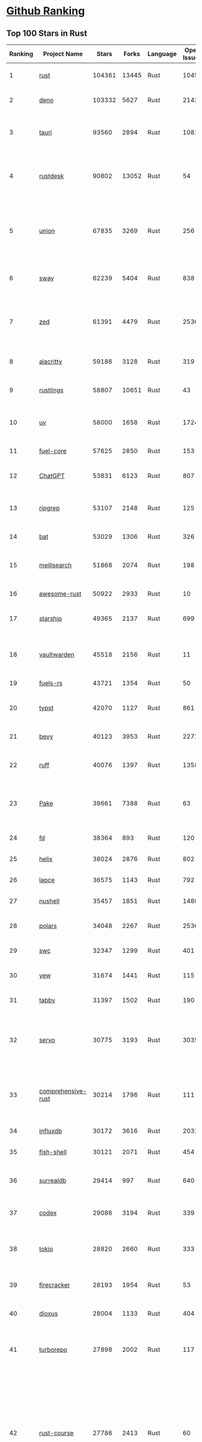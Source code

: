 [Github Ranking](../README.md)
==========

## Top 100 Stars in Rust

| Ranking | Project Name | Stars | Forks | Language | Open Issues | Description | Last Commit |
| ------- | ------------ | ----- | ----- | -------- | ----------- | ----------- | ----------- |
| 1 | [rust](https://github.com/rust-lang/rust) | 104361 | 13445 | Rust | 10456 | Empowering everyone to build reliable and efficient software. | 2025-06-17T03:44:29Z |
| 2 | [deno](https://github.com/denoland/deno) | 103332 | 5627 | Rust | 2143 | A modern runtime for JavaScript and TypeScript. | 2025-06-17T02:56:12Z |
| 3 | [tauri](https://github.com/tauri-apps/tauri) | 93560 | 2894 | Rust | 1081 | Build smaller, faster, and more secure desktop and mobile applications with a web frontend. | 2025-06-16T15:52:24Z |
| 4 | [rustdesk](https://github.com/rustdesk/rustdesk) | 90802 | 13052 | Rust | 54 | An open-source remote desktop application designed for self-hosting, as an alternative to TeamViewer. | 2025-06-16T14:14:57Z |
| 5 | [union](https://github.com/unionlabs/union) | 67835 | 3269 | Rust | 256 | The trust-minimized, zero-knowledge bridging protocol, designed for censorship resistance, extremely high security, and usage in decentralized finance. | 2025-06-16T20:34:44Z |
| 6 | [sway](https://github.com/FuelLabs/sway) | 62239 | 5404 | Rust | 838 | 🌴 Empowering everyone to build reliable and efficient smart contracts. | 2025-06-17T01:08:12Z |
| 7 | [zed](https://github.com/zed-industries/zed) | 61391 | 4479 | Rust | 2536 | Code at the speed of thought – Zed is a high-performance, multiplayer code editor from the creators of Atom and Tree-sitter. | 2025-06-17T04:00:14Z |
| 8 | [alacritty](https://github.com/alacritty/alacritty) | 59186 | 3128 | Rust | 319 | A cross-platform, OpenGL terminal emulator. | 2025-05-31T01:29:24Z |
| 9 | [rustlings](https://github.com/rust-lang/rustlings) | 58807 | 10651 | Rust | 43 | :crab: Small exercises to get you used to reading and writing Rust code! | 2025-06-03T08:32:01Z |
| 10 | [uv](https://github.com/astral-sh/uv) | 58000 | 1658 | Rust | 1724 | An extremely fast Python package and project manager, written in Rust. | 2025-06-17T01:22:51Z |
| 11 | [fuel-core](https://github.com/FuelLabs/fuel-core) | 57625 | 2850 | Rust | 153 | Rust full node implementation of the Fuel v2 protocol. | 2025-06-16T20:58:04Z |
| 12 | [ChatGPT](https://github.com/lencx/ChatGPT) | 53831 | 6123 | Rust | 807 | 🔮 ChatGPT Desktop Application (Mac, Windows and Linux) | 2024-08-29T17:58:11Z |
| 13 | [ripgrep](https://github.com/BurntSushi/ripgrep) | 53107 | 2148 | Rust | 125 | ripgrep recursively searches directories for a regex pattern while respecting your gitignore | 2025-05-30T12:30:52Z |
| 14 | [bat](https://github.com/sharkdp/bat) | 53029 | 1306 | Rust | 326 | A cat(1) clone with wings. | 2025-06-02T16:50:38Z |
| 15 | [meilisearch](https://github.com/meilisearch/meilisearch) | 51868 | 2074 | Rust | 198 | A lightning-fast search engine API bringing AI-powered hybrid search to your sites and applications. | 2025-06-16T15:33:58Z |
| 16 | [awesome-rust](https://github.com/rust-unofficial/awesome-rust) | 50922 | 2933 | Rust | 10 | A curated list of Rust code and resources. | 2025-06-11T13:43:00Z |
| 17 | [starship](https://github.com/starship/starship) | 49365 | 2137 | Rust | 699 | ☄🌌️  The minimal, blazing-fast, and infinitely customizable prompt for any shell! | 2025-06-16T18:36:19Z |
| 18 | [vaultwarden](https://github.com/dani-garcia/vaultwarden) | 45518 | 2156 | Rust | 11 | Unofficial Bitwarden compatible server written in Rust, formerly known as bitwarden_rs | 2025-06-14T23:19:53Z |
| 19 | [fuels-rs](https://github.com/FuelLabs/fuels-rs) | 43721 | 1354 | Rust | 50 | Fuel Network Rust SDK | 2025-06-12T10:36:14Z |
| 20 | [typst](https://github.com/typst/typst) | 42070 | 1127 | Rust | 861 | A new markup-based typesetting system that is powerful and easy to learn. | 2025-06-16T17:15:42Z |
| 21 | [bevy](https://github.com/bevyengine/bevy) | 40123 | 3953 | Rust | 2271 | A refreshingly simple data-driven game engine built in Rust | 2025-06-16T22:34:08Z |
| 22 | [ruff](https://github.com/astral-sh/ruff) | 40076 | 1397 | Rust | 1358 | An extremely fast Python linter and code formatter, written in Rust. | 2025-06-16T22:02:39Z |
| 23 | [Pake](https://github.com/tw93/Pake) | 39661 | 7388 | Rust | 63 | 🤱🏻 Turn any webpage into a desktop app with Rust.  🤱🏻 利用 Rust 轻松构建轻量级多端桌面应用 | 2025-03-25T12:35:16Z |
| 24 | [fd](https://github.com/sharkdp/fd) | 38364 | 893 | Rust | 120 | A simple, fast and user-friendly alternative to 'find' | 2025-06-08T21:08:34Z |
| 25 | [helix](https://github.com/helix-editor/helix) | 38024 | 2876 | Rust | 802 | A post-modern modal text editor. | 2025-06-17T01:48:23Z |
| 26 | [lapce](https://github.com/lapce/lapce) | 36575 | 1143 | Rust | 792 | Lightning-fast and Powerful Code Editor written in Rust | 2025-06-17T00:47:24Z |
| 27 | [nushell](https://github.com/nushell/nushell) | 35457 | 1851 | Rust | 1488 | A new type of shell | 2025-06-16T21:51:15Z |
| 28 | [polars](https://github.com/pola-rs/polars) | 34048 | 2267 | Rust | 2536 | Dataframes powered by a multithreaded, vectorized query engine, written in Rust | 2025-06-16T18:29:17Z |
| 29 | [swc](https://github.com/swc-project/swc) | 32347 | 1299 | Rust | 401 | Rust-based platform for the Web | 2025-06-16T23:57:10Z |
| 30 | [yew](https://github.com/yewstack/yew) | 31674 | 1441 | Rust | 115 | Rust / Wasm framework for creating reliable and efficient web applications | 2025-06-01T03:26:00Z |
| 31 | [tabby](https://github.com/TabbyML/tabby) | 31397 | 1502 | Rust | 190 | Self-hosted AI coding assistant | 2025-06-11T11:40:51Z |
| 32 | [servo](https://github.com/servo/servo) | 30775 | 3193 | Rust | 3035 | Servo aims to empower developers with a lightweight, high-performance alternative for embedding web technologies in applications. | 2025-06-16T19:40:21Z |
| 33 | [comprehensive-rust](https://github.com/google/comprehensive-rust) | 30214 | 1798 | Rust | 111 | This is the Rust course used by the Android team at Google. It provides you the material to quickly teach Rust. | 2025-06-12T10:27:24Z |
| 34 | [influxdb](https://github.com/influxdata/influxdb) | 30172 | 3616 | Rust | 2031 | Scalable datastore for metrics, events, and real-time analytics | 2025-06-17T01:16:15Z |
| 35 | [fish-shell](https://github.com/fish-shell/fish-shell) | 30121 | 2071 | Rust | 454 | The user-friendly command line shell. | 2025-06-16T10:44:15Z |
| 36 | [surrealdb](https://github.com/surrealdb/surrealdb) | 29414 | 997 | Rust | 640 | A scalable, distributed, collaborative, document-graph database, for the realtime web | 2025-06-17T00:30:45Z |
| 37 | [codex](https://github.com/openai/codex) | 29086 | 3194 | Rust | 339 | Lightweight coding agent that runs in your terminal | 2025-06-16T08:32:41Z |
| 38 | [tokio](https://github.com/tokio-rs/tokio) | 28820 | 2660 | Rust | 333 | A runtime for writing reliable asynchronous applications with Rust. Provides I/O, networking, scheduling, timers, ... | 2025-06-17T01:50:08Z |
| 39 | [firecracker](https://github.com/firecracker-microvm/firecracker) | 28193 | 1954 | Rust | 53 | Secure and fast microVMs for serverless computing. | 2025-06-16T17:57:48Z |
| 40 | [dioxus](https://github.com/DioxusLabs/dioxus) | 28004 | 1133 | Rust | 404 | Fullstack app framework for web, desktop, mobile, and more. | 2025-06-16T17:28:41Z |
| 41 | [turborepo](https://github.com/vercel/turborepo) | 27898 | 2002 | Rust | 117 | Build system optimized for JavaScript and TypeScript, written in Rust | 2025-06-16T15:01:12Z |
| 42 | [rust-course](https://github.com/sunface/rust-course) | 27786 | 2413 | Rust | 60 | “连续八年成为全世界最受喜爱的语言，无 GC 也无需手动内存管理、极高的性能和安全性、过程/OO/函数式编程、优秀的包管理、JS 未来基石" — 工作之余的第二语言来试试 Rust 吧。本书拥有全面且深入的讲解、生动贴切的示例、德芙般丝滑的内容，这可能是目前最用心的 Rust 中文学习教程 / Book  | 2025-05-27T03:47:44Z |
| 43 | [linera-protocol](https://github.com/linera-io/linera-protocol) | 27481 | 1788 | Rust | 466 | Main repository for the Linera protocol | 2025-06-16T22:10:51Z |
| 44 | [zoxide](https://github.com/ajeetdsouza/zoxide) | 27156 | 634 | Rust | 102 | A smarter cd command. Supports all major shells. | 2025-05-30T23:23:54Z |
| 45 | [iced](https://github.com/iced-rs/iced) | 26800 | 1325 | Rust | 314 | A cross-platform GUI library for Rust, inspired by Elm | 2025-06-13T13:52:53Z |
| 46 | [delta](https://github.com/dandavison/delta) | 26450 | 418 | Rust | 268 | A syntax-highlighting pager for git, diff, grep, and blame output | 2025-05-02T15:41:04Z |
| 47 | [just](https://github.com/casey/just) | 25949 | 549 | Rust | 304 | 🤖 Just a command runner | 2025-06-16T11:41:16Z |
| 48 | [yazi](https://github.com/sxyazi/yazi) | 25837 | 554 | Rust | 39 | 💥 Blazing fast terminal file manager written in Rust, based on async I/O. | 2025-06-17T00:43:35Z |
| 49 | [hyperfine](https://github.com/sharkdp/hyperfine) | 25351 | 403 | Rust | 40 | A command-line benchmarking tool | 2025-05-01T02:03:20Z |
| 50 | [Rocket](https://github.com/rwf2/Rocket) | 25205 | 1600 | Rust | 50 | A web framework for Rust. | 2025-05-04T10:05:41Z |
| 51 | [egui](https://github.com/emilk/egui) | 25147 | 1756 | Rust | 794 | egui: an easy-to-use immediate mode GUI in Rust that runs on both web and native | 2025-06-16T17:37:33Z |
| 52 | [zellij](https://github.com/zellij-org/zellij) | 24587 | 754 | Rust | 1132 | A terminal workspace with batteries included | 2025-06-16T19:45:38Z |
| 53 | [sniffnet](https://github.com/GyulyVGC/sniffnet) | 24456 | 763 | Rust | 35 | Comfortably monitor your Internet traffic 🕵️‍♂️ | 2025-06-14T13:42:57Z |
| 54 | [atuin](https://github.com/atuinsh/atuin) | 24441 | 662 | Rust | 331 | ✨ Magical shell history | 2025-06-16T06:17:50Z |
| 55 | [pingora](https://github.com/cloudflare/pingora) | 24410 | 1409 | Rust | 135 | A library for building fast, reliable and evolvable network services. | 2025-06-13T19:09:44Z |
| 56 | [qdrant](https://github.com/qdrant/qdrant) | 24191 | 1657 | Rust | 332 | Qdrant - High-performance, massive-scale Vector Database and Vector Search Engine for the next generation of AI. Also available in the cloud https://cloud.qdrant.io/ | 2025-06-17T03:42:13Z |
| 57 | [Rust](https://github.com/TheAlgorithms/Rust) | 24110 | 2400 | Rust | 2 |  All Algorithms implemented in Rust  | 2025-06-10T20:50:13Z |
| 58 | [czkawka](https://github.com/qarmin/czkawka) | 24029 | 750 | Rust | 465 | Multi functional app to find duplicates, empty folders, similar images etc. | 2025-05-10T10:51:17Z |
| 59 | [exa](https://github.com/ogham/exa) | 23971 | 662 | Rust | 199 | A modern replacement for ‘ls’. | 2024-09-24T15:18:09Z |
| 60 | [tools](https://github.com/rome/tools) | 23627 | 658 | Rust | 86 | Unified developer tools for JavaScript, TypeScript, and the web | 2023-09-04T08:42:49Z |
| 61 | [actix-web](https://github.com/actix/actix-web) | 23087 | 1746 | Rust | 187 | Actix Web is a powerful, pragmatic, and extremely fast web framework for Rust. | 2025-06-16T01:19:02Z |
| 62 | [difftastic](https://github.com/Wilfred/difftastic) | 22398 | 377 | Rust | 206 | a structural diff that understands syntax 🟥🟩 | 2025-06-16T22:04:58Z |
| 63 | [axum](https://github.com/tokio-rs/axum) | 21963 | 1192 | Rust | 49 | Ergonomic and modular web framework built with Tokio, Tower, and Hyper | 2025-06-08T09:35:54Z |
| 64 | [anki](https://github.com/ankitects/anki) | 21950 | 2368 | Rust | 207 | Anki's shared backend and web components, and the Qt frontend | 2025-06-17T03:52:45Z |
| 65 | [fnm](https://github.com/Schniz/fnm) | 21166 | 551 | Rust | 275 | 🚀 Fast and simple Node.js version manager, built in Rust | 2025-06-16T17:30:38Z |
| 66 | [hyperswitch](https://github.com/juspay/hyperswitch) | 21114 | 3562 | Rust | 632 | An open source payments switch written in Rust to make payments fast, reliable and affordable | 2025-06-17T03:07:27Z |
| 67 | [tree-sitter](https://github.com/tree-sitter/tree-sitter) | 20978 | 1875 | Rust | 156 | An incremental parsing system for programming tools | 2025-06-16T23:08:35Z |
| 68 | [sonic](https://github.com/valeriansaliou/sonic) | 20785 | 598 | Rust | 64 | 🦔 Fast, lightweight & schema-less search backend. An alternative to Elasticsearch that runs on a few MBs of RAM. | 2025-01-06T21:19:17Z |
| 69 | [coreutils](https://github.com/uutils/coreutils) | 20749 | 1497 | Rust | 352 | Cross-platform Rust rewrite of the GNU coreutils | 2025-06-16T19:40:11Z |
| 70 | [wezterm](https://github.com/wezterm/wezterm) | 20723 | 935 | Rust | 1202 | A GPU-accelerated cross-platform terminal emulator and multiplexer written by @wez and implemented in Rust | 2025-06-15T19:14:31Z |
| 71 | [chroma](https://github.com/chroma-core/chroma) | 20497 | 1648 | Rust | 248 | the AI-native open-source embedding database | 2025-06-17T03:59:57Z |
| 72 | [RustPython](https://github.com/RustPython/RustPython) | 20164 | 1318 | Rust | 319 | A Python Interpreter written in Rust | 2025-06-16T09:16:48Z |
| 73 | [mdBook](https://github.com/rust-lang/mdBook) | 19828 | 1737 | Rust | 525 | Create book from markdown files. Like Gitbook but implemented in Rust | 2025-06-09T15:29:09Z |
| 74 | [xi-editor](https://github.com/xi-editor/xi-editor) | 19822 | 701 | Rust | 135 | A modern editor with a backend written in Rust. | 2024-03-19T00:11:37Z |
| 75 | [wasmer](https://github.com/wasmerio/wasmer) | 19809 | 891 | Rust | 233 | 🚀 Fast, secure, lightweight containers based on WebAssembly | 2025-06-16T16:03:07Z |
| 76 | [gitui](https://github.com/gitui-org/gitui) | 19739 | 622 | Rust | 188 | Blazing 💥 fast terminal-ui for git written in rust 🦀 | 2025-06-09T03:20:21Z |
| 77 | [vector](https://github.com/vectordotdev/vector) | 19729 | 1768 | Rust | 1931 | A high-performance observability data pipeline. | 2025-06-16T21:50:19Z |
| 78 | [gleam](https://github.com/gleam-lang/gleam) | 19453 | 827 | Rust | 152 | ⭐️ A friendly language for building type-safe, scalable systems! | 2025-06-16T16:56:53Z |
| 79 | [slint](https://github.com/slint-ui/slint) | 19443 | 689 | Rust | 699 | Slint is an open-source declarative GUI toolkit to build native user interfaces for Rust, C++, JavaScript, or Python apps. | 2025-06-16T21:25:25Z |
| 80 | [biome](https://github.com/biomejs/biome) | 19387 | 604 | Rust | 190 | A toolchain for web projects, aimed to provide functionalities to maintain them. Biome offers formatter and linter, usable via CLI and LSP. | 2025-06-16T20:18:33Z |
| 81 | [Bend](https://github.com/HigherOrderCO/Bend) | 18803 | 462 | Rust | 93 | A massively parallel, high-level programming language | 2025-06-03T17:36:56Z |
| 82 | [neon](https://github.com/neondatabase/neon) | 18769 | 690 | Rust | 644 | Neon: Serverless Postgres. We separated storage and compute to offer autoscaling, code-like database branching, and scale to zero. | 2025-06-17T02:44:23Z |
| 83 | [relay](https://github.com/facebook/relay) | 18643 | 1857 | Rust | 591 | Relay is a JavaScript framework for building data-driven React applications. | 2025-06-16T22:42:40Z |
| 84 | [cube](https://github.com/cube-js/cube) | 18615 | 1844 | Rust | 631 | 📊 Cube’s universal semantic layer platform is the next evolution of OLAP technology for AI, BI, spreadsheets, and embedded analytics | 2025-06-16T09:46:27Z |
| 85 | [leptos](https://github.com/leptos-rs/leptos) | 18613 | 770 | Rust | 86 | Build fast web applications with Rust. | 2025-06-17T01:12:46Z |
| 86 | [spotify-tui](https://github.com/Rigellute/spotify-tui) | 18249 | 545 | Rust | 272 | Spotify for the terminal written in Rust 🚀 | 2024-04-04T15:03:12Z |
| 87 | [candle](https://github.com/huggingface/candle) | 17402 | 1120 | Rust | 422 | Minimalist ML framework for Rust | 2025-06-07T14:02:58Z |
| 88 | [universal-android-debloater](https://github.com/0x192/universal-android-debloater) | 17125 | 890 | Rust | 458 | Cross-platform GUI written in Rust using ADB to debloat non-rooted android devices. Improve your privacy, the security and battery life of your device. | 2024-08-02T16:16:12Z |
| 89 | [SpacetimeDB](https://github.com/clockworklabs/SpacetimeDB) | 16814 | 571 | Rust | 379 | Multiplayer at the speed of light | 2025-06-16T20:55:44Z |
| 90 | [ruffle](https://github.com/ruffle-rs/ruffle) | 16767 | 890 | Rust | 5717 | A Flash Player emulator written in Rust | 2025-06-16T22:10:20Z |
| 91 | [diem](https://github.com/diem/diem) | 16698 | 2580 | Rust | 357 | Diem’s mission is to build a trusted and innovative financial network that empowers people and businesses around the world. | 2025-05-13T05:57:59Z |
| 92 | [RustScan](https://github.com/bee-san/RustScan) | 16671 | 1127 | Rust | 27 | 🤖 The Modern Port Scanner 🤖 | 2025-06-10T09:31:23Z |
| 93 | [wasmtime](https://github.com/bytecodealliance/wasmtime) | 16510 | 1438 | Rust | 718 | A lightweight WebAssembly runtime that is fast, secure, and standards-compliant | 2025-06-17T01:30:24Z |
| 94 | [pyxel](https://github.com/kitao/pyxel) | 16408 | 885 | Rust | 11 | A retro game engine for Python | 2025-06-12T23:04:58Z |
| 95 | [book](https://github.com/rust-lang/book) | 16248 | 3670 | Rust | 173 | The Rust Programming Language | 2025-06-03T21:08:13Z |
| 96 | [jj](https://github.com/jj-vcs/jj) | 16123 | 543 | Rust | 486 | A Git-compatible VCS that is both simple and powerful | 2025-06-16T18:20:53Z |
| 97 | [mise](https://github.com/jdx/mise) | 16085 | 531 | Rust | 25 | dev tools, env vars, task runner | 2025-06-17T00:14:09Z |
| 98 | [tikv](https://github.com/tikv/tikv) | 15896 | 2191 | Rust | 1230 | Distributed transactional key-value database, originally created to complement TiDB | 2025-06-16T16:48:21Z |
| 99 | [navi](https://github.com/denisidoro/navi) | 15866 | 530 | Rust | 90 | An interactive cheatsheet tool for the command-line | 2025-06-10T09:11:21Z |
| 100 | [eza](https://github.com/eza-community/eza) | 15846 | 297 | Rust | 198 | A modern alternative to ls | 2025-06-16T23:33:41Z |

